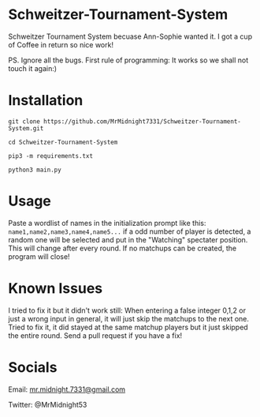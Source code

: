 # Schweitzer-Tournament-System

Schweitzer Tournament System becuase Ann-Sophie wanted it. I got a cup of Coffee in return so nice work! 

PS. Ignore all the bugs. First rule of programming: It works so we shall not touch it again:)

# Installation

`git clone https://github.com/MrMidnight7331/Schweitzer-Tournament-System.git`

`cd Schweitzer-Tournament-System`

`pip3 -m requirements.txt`

`python3 main.py`

# Usage

Paste a wordlist of names in the initialization prompt like this: 
`name1,name2,name3,name4,name5...`
if a odd number of player is detected, a random one will be selected and put in the "Watching" spectater position. This will change after every round. If no matchups can be created, the program will close!

# Known Issues

I tried to fix it but it didn't work still:
When entering a false integer 0,1,2 or just a wrong input in general, it will just skip the matchups to the next one. Tried to fix it, it did stayed at the same matchup players but it just skipped the entire round. Send a pull request if you have a fix!


# Socials

Email: mr.midnight.7331@gmail.com

Twitter: @MrMidnight53
